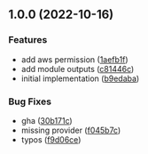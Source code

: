## 1.0.0 (2022-10-16)


### Features

* add aws permission ([1aefb1f](https://github.com/rpidanny/aws-federation-github-actions/commit/1aefb1fa6c5e31ab2f116e7cefee3e15dcee09ec))
* add module outputs ([c81446c](https://github.com/rpidanny/aws-federation-github-actions/commit/c81446cd9cc31aab88a9e4edb693b529270761e5))
* initial implementation ([b9edaba](https://github.com/rpidanny/aws-federation-github-actions/commit/b9edaba3a99596cad0e90e11a9b524d2776d97c0))


### Bug Fixes

* gha ([30b171c](https://github.com/rpidanny/aws-federation-github-actions/commit/30b171c13d7edaa3cfde7c76bba3ae8269748c58))
* missing provider ([f045b7c](https://github.com/rpidanny/aws-federation-github-actions/commit/f045b7c915a40636bc53727d065ab2c283c4e08e))
* typos ([f9d06ce](https://github.com/rpidanny/aws-federation-github-actions/commit/f9d06cee93aa86939cc71952526c679749b2e7aa))
